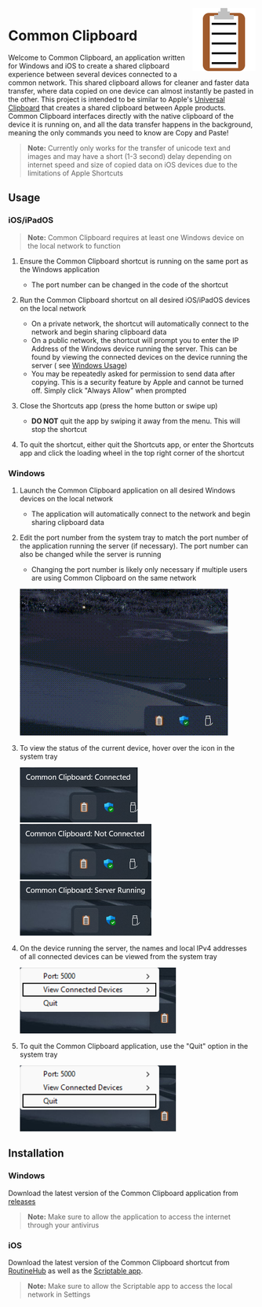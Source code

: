 <img src="static/logo.png" alt="Common Clipboard logo" height align="right"/>

# Common Clipboard

Welcome to Common Clipboard, an application written for Windows and iOS to create a shared clipboard experience between
several devices connected to a common network. This shared clipboard allows for cleaner and faster data transfer, where
data copied on one device can almost instantly be pasted in the other. This project is intended to be similar to
Apple's [Universal Clipboard](https://support.apple.com/en-us/HT209460) that creates a shared clipboard between Apple
products. Common Clipboard interfaces directly with the native clipboard of the device it is running on, and all the
data
transfer happens in the background, meaning the only commands you need to know are Copy and Paste!

> **Note:** Currently only works for the transfer of unicode text and images and may have a short (1-3 second) delay
> depending on internet speed and size of copied data on iOS devices due to the limitations of Apple Shortcuts

## Usage

### iOS/iPadOS

> **Note:** Common Clipboard requires at least one Windows device on the local network to function

1. Ensure the Common Clipboard shortcut is running on the same port as the Windows application
    * The port number can be changed in the code of the shortcut

2. Run the Common Clipboard shortcut on all desired iOS/iPadOS devices on the local network
    * On a private network, the shortcut will automatically connect to the network and begin sharing clipboard data
    * On a public network, the shortcut will prompt you to enter the IP Address of the Windows device running the
      server. This can be found by viewing the connected devices on the device running the server (
      see [Windows Usage](#Windows))
    * You may be repeatedly asked for permission to send data after copying. This is a security feature by Apple and
      cannot be turned off. Simply click "Always Allow" when prompted

3. Close the Shortcuts app (press the home button or swipe up)
    * **DO NOT** quit the app by swiping it away from the menu. This will stop the shortcut

4. To quit the shortcut, either quit the Shortcuts app, or enter the Shortcuts app and click the loading wheel in the
   top right corner of the shortcut

### Windows

1. Launch the Common Clipboard application on all desired Windows devices on the local network
    * The application will automatically connect to the network and begin sharing clipboard data

2. Edit the port number from the system tray to match the port number of the application running the server (if
   necessary). The port number can also be changed while the server is running
    * Changing the port number is likely only necessary if multiple users are using Common Clipboard on the same network

   ![Editing Port Demo](static/edit_port.gif)

3. To view the status of the current device, hover over the icon in the system tray

   ![Connected demo](static/connected.png)
   ![Not Connected demo](static/not_connected.png)
   ![Server Running demo](static/server_running.png)

4. On the device running the server, the names and local IPv4 addresses of all connected devices can be viewed from the
   system tray

   ![Viewing Connected Devices Demo](static/view_connected.png)

5. To quit the Common Clipboard application, use the "Quit" option in the system tray

   ![Quitting Demo](static/quit.png)

## Installation

### Windows

Download the latest version of the Common Clipboard application
from [releases](https://github.com/cmdvmd/common-clipboard/releases)

> **Note:** Make sure to allow the application to access the internet through your antivirus

### iOS

Download the latest version of the Common Clipboard shortcut from [RoutineHub](https://routinehub.co/shortcut/16222/) as
well as the [Scriptable app](https://apps.apple.com/app/id1405459188).

> **Note:** Make sure to allow the Scriptable app to access the local network in Settings
